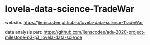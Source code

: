 # lovela-data-science-TradeWar
website: https://jjenscodee.github.io/lovela-data-science-TradeWar

data analysis part: https://github.com/jjenscodee/ada-2020-project-milestone-p3-p3_lovela-data-science
